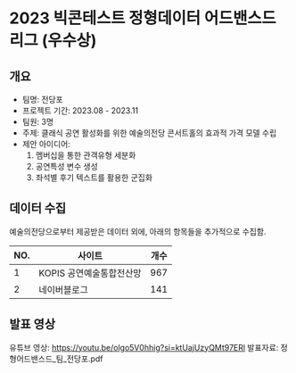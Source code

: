 # 2023 빅콘테스트 정형데이터 어드밴스드 리그 (우수상)

## 개요
- 팀명: 전당포
- 프로젝트 기간: 2023.08 - 2023.11
- 팀원: 3명
- 주제: 클래식 공연 활성화를 위한 예술의전당 콘서트홀의 효과적 가격 모델 수립
- 제안 아이디어:
	1. 멤버십을 통한 관객유형 세분화
	2. 공연특성 변수 생성
	3. 좌석별 후기 텍스트를 활용한 군집화 


## 데이터 수집
예술의전당으로부터 제공받은 데이터 외에, 아래의 항목들을 추가적으로 수집함.

| NO. | 사이트 | 개수 |
| --- | --- | --- |
| 1 | KOPIS 공연예술통합전산망 | 967 | 
| 2 | 네이버블로그 | 141 |

## 발표 영상
유튜브 영상: https://youtu.be/olgo5V0hhig?si=ktUajUzyQMt97ERl
발표자료: 정형어드밴스드_팀_전당포.pdf


